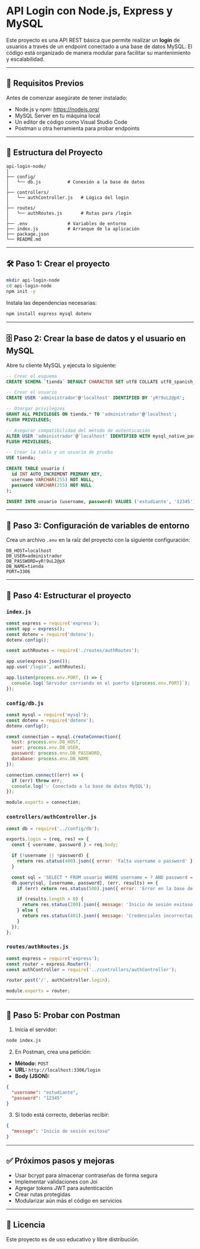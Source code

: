 # API Login con Node.js, Express y MySQL

Este proyecto es una API REST básica que permite realizar un **login** de usuarios a través de un endpoint conectado a una base de datos MySQL. El código está organizado de manera modular para facilitar su mantenimiento y escalabilidad.

---

## 🚀 Requisitos Previos

Antes de comenzar asegúrate de tener instalado:

- Node.js y npm: https://nodejs.org/
- MySQL Server en tu máquina local
- Un editor de código como Visual Studio Code
- Postman u otra herramienta para probar endpoints

---

## 🧱 Estructura del Proyecto

```
api-login-node/
│
├── config/
│   └── db.js          # Conexión a la base de datos
│
├── controllers/
│   └── authController.js   # Lógica del login
│
├── routes/
│   └── authRoutes.js       # Rutas para /login
│
├── .env               # Variables de entorno
├── index.js           # Arranque de la aplicación
├── package.json
└── README.md
```

---

## 🛠️ Paso 1: Crear el proyecto

```bash
mkdir api-login-node
cd api-login-node
npm init -y
```

Instala las dependencias necesarias:

```bash
npm install express mysql dotenv
```

---

## 🗄️ Paso 2: Crear la base de datos y el usuario en MySQL

Abre tu cliente MySQL y ejecuta lo siguiente:

```sql
-- Crear el esquema
CREATE SCHEMA `tienda` DEFAULT CHARACTER SET utf8 COLLATE utf8_spanish_ci;

-- Crear el usuario
CREATE USER 'administrador'@'localhost' IDENTIFIED BY 'yR!9uL2@pX';

-- Otorgar privilegios
GRANT ALL PRIVILEGES ON tienda.* TO 'administrador'@'localhost';
FLUSH PRIVILEGES;

-- Asegurar compatibilidad del método de autenticación
ALTER USER 'administrador'@'localhost' IDENTIFIED WITH mysql_native_password BY 'yR!9uL2@pX';
FLUSH PRIVILEGES;

-- Crear la tabla y un usuario de prueba
USE tienda;

CREATE TABLE usuario (
  id INT AUTO_INCREMENT PRIMARY KEY,
  username VARCHAR(255) NOT NULL,
  password VARCHAR(255) NOT NULL
);

INSERT INTO usuario (username, password) VALUES ('estudiante', '12345');
```

---

## 🔐 Paso 3: Configuración de variables de entorno

Crea un archivo `.env` en la raíz del proyecto con la siguiente configuración:

```env
DB_HOST=localhost
DB_USER=administrador
DB_PASSWORD=yR!9uL2@pX
DB_NAME=tienda
PORT=3306
```

---

## 📁 Paso 4: Estructurar el proyecto

### `index.js`

```js
const express = require('express');
const app = express();
const dotenv = require('dotenv');
dotenv.config();

const authRoutes = require('./routes/authRoutes');

app.use(express.json());
app.use('/login', authRoutes);

app.listen(process.env.PORT, () => {
  console.log(`Servidor corriendo en el puerto ${process.env.PORT}`);
});
```

### `config/db.js`

```js
const mysql = require('mysql');
const dotenv = require('dotenv');
dotenv.config();

const connection = mysql.createConnection({
  host: process.env.DB_HOST,
  user: process.env.DB_USER,
  password: process.env.DB_PASSWORD,
  database: process.env.DB_NAME
});

connection.connect((err) => {
  if (err) throw err;
  console.log('✅ Conectado a la base de datos MySQL');
});

module.exports = connection;
```

### `controllers/authController.js`

```js
const db = require('../config/db');

exports.login = (req, res) => {
  const { username, password } = req.body;

  if (!username || !password) {
    return res.status(400).json({ error: 'Falta username o password' });
  }

  const sql = 'SELECT * FROM usuario WHERE username = ? AND password = ?';
  db.query(sql, [username, password], (err, results) => {
    if (err) return res.status(500).json({ error: 'Error en la base de datos' });

    if (results.length > 0) {
      return res.status(200).json({ message: 'Inicio de sesión exitoso' });
    } else {
      return res.status(401).json({ message: 'Credenciales incorrectas' });
    }
  });
};
```

### `routes/authRoutes.js`

```js
const express = require('express');
const router = express.Router();
const authController = require('../controllers/authController');

router.post('/', authController.login);

module.exports = router;
```

---

## 🧪 Paso 5: Probar con Postman

1. Inicia el servidor:

```bash
node index.js
```

2. En Postman, crea una petición:

- **Método:** `POST`
- **URL:** `http://localhost:3306/login`
- **Body (JSON):**
```json
{
  "username": "estudiante",
  "password": "12345"
}
```

3. Si todo está correcto, deberías recibir:

```json
{
  "message": "Inicio de sesión exitoso"
}
```

---

## ✅ Próximos pasos y mejoras

- Usar bcrypt para almacenar contraseñas de forma segura
- Implementar validaciones con Joi
- Agregar tokens JWT para autenticación
- Crear rutas protegidas
- Modularizar aún más el código en servicios

---

## 📌 Licencia

Este proyecto es de uso educativo y libre distribución.
